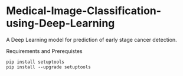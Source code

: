 # Medical-Image-Classification-using-Deep-Learning

A Deep Learning model for prediction of early stage cancer detection.

Requirements and Prerequistes

```
pip install setuptools
pip install --upgrade setuptools 
```
